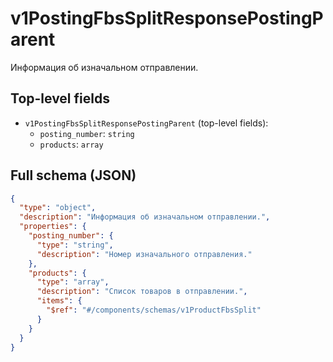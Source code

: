 # v1PostingFbsSplitResponsePostingParent

Информация об изначальном отправлении.

## Top-level fields
- `v1PostingFbsSplitResponsePostingParent` (top-level fields):
  - `posting_number`: `string`
  - `products`: `array`

## Full schema (JSON)
```json
{
  "type": "object",
  "description": "Информация об изначальном отправлении.",
  "properties": {
    "posting_number": {
      "type": "string",
      "description": "Номер изначального отправления."
    },
    "products": {
      "type": "array",
      "description": "Список товаров в отправлении.",
      "items": {
        "$ref": "#/components/schemas/v1ProductFbsSplit"
      }
    }
  }
}
```

